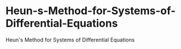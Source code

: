 # Heun-s-Method-for-Systems-of-Differential-Equations
Heun's Method for Systems of Differential Equations

